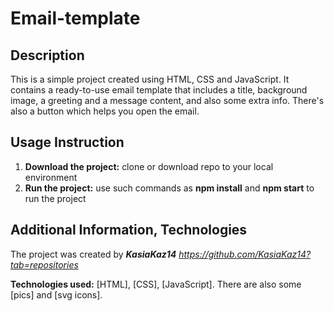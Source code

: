 # Email-template

## Description

This is a simple project created using HTML, CSS and JavaScript. It contains a ready-to-use email template that includes a title, background image, a greeting and a message content, and also some extra info. There's also a button which helps you open the email.

## Usage Instruction

1. **Download the project:** clone or download repo to your local environment
2. **Run the project:** use such commands as **npm install** and **npm start** to run the project

## Additional Information, Technologies

The project was created by **_KasiaKaz14_** *https://github.com/KasiaKaz14?tab=repositories*

**Technologies used:** [HTML], [CSS], [JavaScript]. There are also some [pics] and [svg icons].
